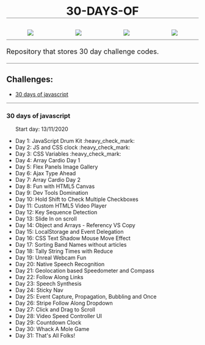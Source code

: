 

<h1 align="center" style="font-size:30px;text-transform:uppercase;border-bottom:1px solid gray;">
     30-days-of
</h1>
<div style="display:flex;align-itens:center;justify-content:space-around;padding:10px 0;flex-wrap:wrap;border-bottom:1px solid gray;">
    <img src="https://img.shields.io/github/repo-size/danielnoliveira/30-days-of"/>
    <img src="https://img.shields.io/github/languages/count/danielnoliveira/30-days-of"/>
    <img src="https://img.shields.io/github/languages/top/danielnoliveira/30-days-of"/>
    <img src="https://img.shields.io/github/last-commit/danielnoliveira/30-days-of"/>
</div>

<p style="margin-top:20px;font-size:18px;border-bottom:1px solid gray;padding-bottom:20px">
    Repository that stores 30 day challenge codes.
</p>
<div style="border-bottom:1px solid gray;">
    <h2>Challenges:</h2>
    <ul>
        <li><a href="#30-days-of-javascript">30 days of javascript</a></li>
    </ul>
</div>
<!---:heavy_check_mark: -->

### 30 days of javascript
<ul>
    <p>Start day: 13/11/2020</p>
    <li>Day 1: JavaScript Drum Kit :heavy_check_mark:</li>
    <li>Day 2: JS and CSS clock :heavy_check_mark:</li>
    <li>Day 3: CSS Variables :heavy_check_mark:</li>
    <li>Day 4: Array Cardio Day 1</li>
    <li>Day 5: Flex Panels Image Gallery</li>
    <li>Day 6: Ajax Type Ahead</li>
    <li>Day 7: Array Cardio Day 2</li>
    <li>Day 8: Fun with HTML5 Canvas</li>
    <li>Day 9: Dev Tools Domination</li>
    <li>Day 10: Hold Shift to Check Multiple Checkboxes</li>
    <li>Day 11: Custom HTML5 Video Player</li>
    <li>Day 12: Key Sequence Detection</li>
    <li>Day 13: Slide In on scroll</li>
    <li>Day 14: Object and Arrays - Referency VS Copy</li>
    <li>Day 15: LocalStorage and Event Delegation</li>
    <li>Day 16: CSS Text Shadow Mouse Move Effect</li>
    <li>Day 17: Sorting Band Names without articles</li>
    <li>Day 18: Tally String Times with Reduce</li>
    <li>Day 19: Unreal Webcam Fun</li>
    <li>Day 20: Native Speech Recognition</li>
    <li>Day 21: Geolocation based Speedometer and Compass</li>
    <li>Day 22: Follow Along Links</li>
    <li>Day 23: Speech Synthesis</li>
    <li>Day 24: Sticky Nav</li>
    <li>Day 25: Event Capture, Propagation, Bubbling and Once</li>
    <li>Day 26: Stripe Follow Along Dropdown</li>
    <li>Day 27: Click and Drag to Scroll</li>
    <li>Day 28: Video Speed Controller UI</li>
    <li>Day 29: Countdown Clock</li>
    <li>Day 30: Whack A Mole Game</li>
    <li>Day 31: That's All Folks!</li>
</ul>
